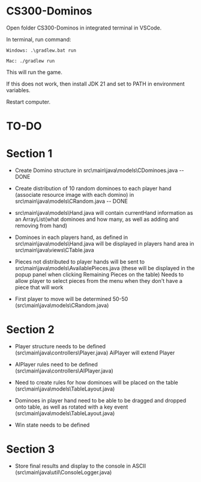 # CS300-Dominos

Open folder CS300-Dominos in integrated terminal in VSCode.

In terminal, run command: 

    Windows: .\gradlew.bat run

    Mac: ./gradlew run

This will run the game. 

If this does not work, then install JDK 21 and set to PATH in environment variables.

Restart computer.

# TO-DO

# Section 1
- Create Domino structure in src\main\java\models\CDominoes.java -- DONE

- Create distribution of 10 random dominoes to each player hand (associate resource image with each domino) in src\main\java\models\CRandom.java -- DONE

- src\main\java\models\Hand.java will contain currentHand information as an ArrayList(what dominoes and how many, as well as adding and removing from hand)

- Dominoes in each players hand, as defined in src\main\java\models\Hand.java will be displayed in players hand area in src\main\java\views\CTable.java

- Pieces not distributed to player hands will be sent to src\main\java\models\AvailablePieces.java (these will be displayed in the popup panel when clicking Remaining Pieces on the table) Needs to allow player to select pieces from the menu when they don't have a piece that will work

- First player to move will be determined 50-50 (src\main\java\models\CRandom.java)

# Section 2

- Player structure needs to be defined (src\main\java\controllers\Player.java) AiPlayer will extend Player

- AIPlayer rules need to be defined (src\main\java\controllers\AIPlayer.java)

- Need to create rules for how dominoes will be placed on the table (src\main\java\models\TableLayout.java)

- Dominoes in player hand need to be able to be dragged and dropped onto table, as well as rotated with a key event (src\main\java\models\TableLayout.java)

- Win state needs to be defined


# Section 3

- Store final results and display to the console in ASCII (src\main\java\util\ConsoleLogger.java)